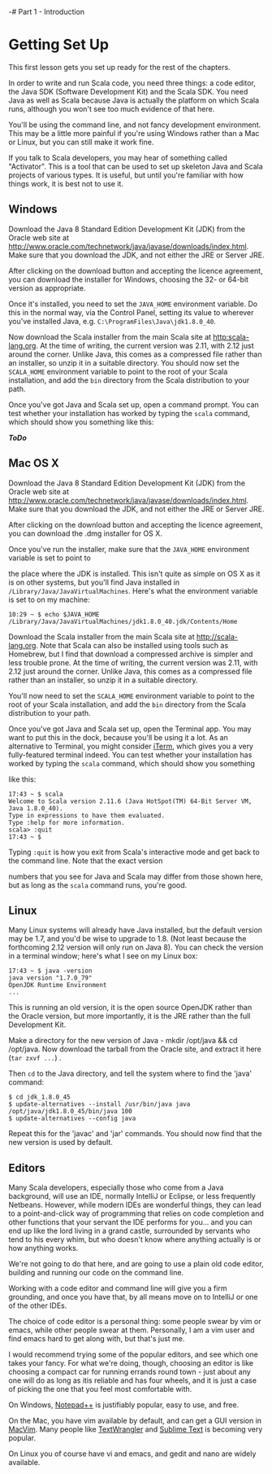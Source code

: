 -# Part 1 - Introduction

# Getting Set Up

This first lesson gets you set up ready for the rest of the chapters.

In order to write and run Scala code, you need three things: a code editor, the Java SDK (Software Development Kit) and the Scala SDK. You need Java as well as Scala because Java is actually the platform on which Scala runs, although you won't see too much evidence of that here.

You'll be using the command line, and not fancy development environment. This may be a little more painful if you're using Windows rather than a Mac or Linux, but you can still make it work fine.

If you talk to Scala developers, you may hear of something called "Activator". This is a tool that can be used to set up skeleton Java and Scala projects of various types. It is useful, but until you're familiar with how things work, it is best not to use it.

## Windows

Download the Java 8 Standard Edition Development Kit (JDK) from the Oracle web site at <http://www.oracle.com/technetwork/java/javase/downloads/index.html>. Make sure that you download the JDK, and not either the JRE or Server JRE.

After clicking on the download button and accepting the licence agreement, you can download the installer for Windows, choosing the 32- or 64-bit version as appropriate.

Once it's installed, you need to set the `JAVA_HOME` environment variable. Do this in the normal way, via the Control Panel, setting its value to wherever you've installed Java, e.g. `C:\ProgramFiles\Java\jdk1.8.0_40`.

Now download the Scala installer from the main Scala site at <http:scala-lang.org>. At the time of writing, the current version was 2.11, with 2.12 just around the corner. Unlike Java, this comes as a compressed file rather than an installer, so unzip it in a suitable directory. You should now set the `SCALA_HOME` environment variable to point to the root of your Scala installation, and add the `bin` directory from the Scala distribution to your path.

Once you've got Java and Scala set up, open a command prompt. You can test whether your installation has worked by typing the `scala` command, which should show you something like this:

***ToDo***

## Mac OS X

Download the Java 8 Standard Edition Development Kit (JDK) from the Oracle web site at <http://www.oracle.com/technetwork/java/javase/downloads/index.html>. Make sure that you download the JDK, and not either the JRE or Server JRE.

After clicking on the download button and accepting the licence agreement, you can download the .dmg installer for OS X.

Once you've run the installer, make sure that the `JAVA_HOME` environment variable is set to point to

the place where the JDK is installed. This isn't quite as simple on OS X as it is on other systems, but you'll find Java installed in `/Library/Java/JavaVirtualMachines`. Here's what the environment variable is set to on my machine:

~~~~~~~~
10:29 ~ $ echo $JAVA_HOME
/Library/Java/JavaVirtualMachines/jdk1.8.0_40.jdk/Contents/Home
~~~~~~~~

Download the Scala installer from the main Scala site at <http://scala-lang.org>. Note that Scala can also be installed using tools such as Homebrew, but I find that download a compressed archive is simpler and less trouble prone. At the time of writing, the current version was 2.11, with 2.12 just around the corner. Unlike Java, this comes as a compressed file rather than an installer, so unzip it in a suitable directory.

You'll now need to set the `SCALA_HOME` environment variable to point to the root of your Scala installation, and add the `bin` directory from the Scala distribution to your path.

Once you've got Java and Scala set up, open the Terminal app. You may want to put this in the dock, because you'll be using it a lot. As an alternative to Terminal, you might consider [iTerm](https://www.iterm2.com/), which gives you a very fully-featured terminal indeed. You can test whether your installation has worked by typing the `scala` command, which should show you something

like this:

~~~~~~~~
17:43 ~ $ scala
Welcome to Scala version 2.11.6 (Java HotSpot(TM) 64-Bit Server VM, Java 1.8.0_40).
Type in expressions to have them evaluated.
Type :help for more information.
scala> :quit
17:43 ~ $
~~~~~~~~

Typing `:quit` is how you exit from Scala's interactive mode and get back to the command line. Note that the exact version

numbers that you see for Java and Scala may differ from those shown here, but as long as the `scala` command runs, you're good.

## Linux

Many Linux systems will already have Java installed, but the default version may be 1.7, and you'd be wise to upgrade to 1.8. (Not least because the forthcoming 2.12 version will only run on Java 8). You can check the version in a terminal window; here's what I see on my Linux box:

~~~~~~~~
17:43 ~ $ java -version
java version "1.7.0_79"
OpenJDK Runtime Environment
...
~~~~~~~~

This is running an old version, it is the open source OpenJDK rather than the Oracle version, but more importantly, it is the JRE rather than the full Development Kit.

Make a directory for the new version of Java - mkdir /opt/java && cd /opt/java. Now download the tarball from the Oracle site, and extract it here (`tar zxvf ...`) .

Then `cd` to the Java directory, and tell the system where to find the 'java' command:

~~~~~~~~
$ cd jdk_1.8.0_45
$ update-alternatives --install /usr/bin/java java /opt/java/jdk1.8.0_45/bin/java 100
$ update-alternatives --config java
~~~~~~~~

Repeat this for the 'javac' and 'jar' commands. You should now find that the new version is used by default.

## Editors

Many Scala developers, especially those who come from a Java background, will use an IDE, normally IntelliJ or Eclipse, or less frequently Netbeans. However, while modern IDEs are wonderful things, they can lead to a point-and-click way of programming that relies on code completion and other functions that your servant the IDE performs for you... and you can end up like the lord living in a grand castle, surrounded by servants who tend to his every whim, but who doesn't know where anything actually is or how anything works.

We're not going to do that here, and are going to use a plain old code editor, building and running our code on the command line.

Working with a code editor and command line will give you a firm grounding, and once you have that, by all means move on to IntelliJ or one of the other IDEs.

The choice of code editor is a personal thing: some people swear by vim or emacs, while other people swear at them. Personally, I am a vim user and find emacs hard to get along with, but that's just me.

I would recommend trying some of the popular editors, and see which one takes your fancy. For what we're doing, though, choosing an editor is like choosing a compact car for running errands round town - just about any one will do as long as itis reliable and has four wheels, and it is just a case of picking the one that you feel most comfortable with.

On Windows, [Notepad++](http://notepad-plus-plus.org) is justifiably popular, easy to use, and free.

On the Mac, you have vim available by default, and can get a GUI version in [MacVim](http://macvim-dev.github.io/macvim/). Many people like [TextWrangler](http://www.barebones.com/products/textwrangler/) and [Sublime Text](https://www.sublimetext.com/3) is becoming very popular.

On Linux you of course have vi and emacs, and gedit and nano are widely available.